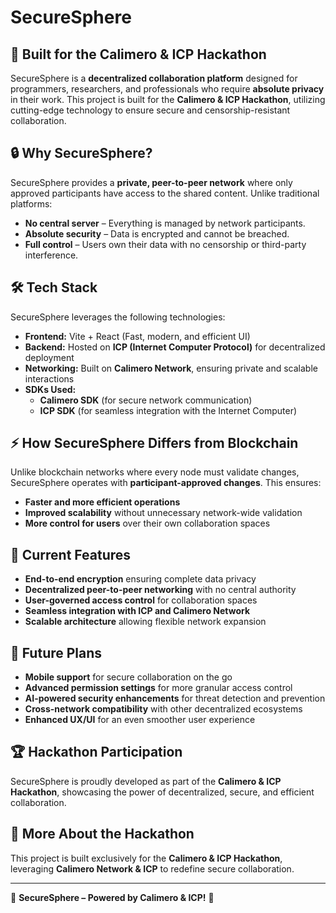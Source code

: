 # SecureSphere

## 🚀 Built for the Calimero & ICP Hackathon
SecureSphere is a **decentralized collaboration platform** designed for programmers, researchers, and professionals who require **absolute privacy** in their work. This project is built for the **Calimero & ICP Hackathon**, utilizing cutting-edge technology to ensure secure and censorship-resistant collaboration.

## 🔒 Why SecureSphere?
SecureSphere provides a **private, peer-to-peer network** where only approved participants have access to the shared content. Unlike traditional platforms:
- **No central server** – Everything is managed by network participants.
- **Absolute security** – Data is encrypted and cannot be breached.
- **Full control** – Users own their data with no censorship or third-party interference.

## 🛠 Tech Stack
SecureSphere leverages the following technologies:
- **Frontend:** Vite + React (Fast, modern, and efficient UI)
- **Backend:** Hosted on **ICP (Internet Computer Protocol)** for decentralized deployment
- **Networking:** Built on **Calimero Network**, ensuring private and scalable interactions
- **SDKs Used:**
  - **Calimero SDK** (for secure network communication)
  - **ICP SDK** (for seamless integration with the Internet Computer)

## ⚡ How SecureSphere Differs from Blockchain
Unlike blockchain networks where every node must validate changes, SecureSphere operates with **participant-approved changes**. This ensures:
- **Faster and more efficient operations**
- **Improved scalability** without unnecessary network-wide validation
- **More control for users** over their own collaboration spaces

## 🚀 Current Features
- **End-to-end encryption** ensuring complete data privacy
- **Decentralized peer-to-peer networking** with no central authority
- **User-governed access control** for collaboration spaces
- **Seamless integration with ICP and Calimero Network**
- **Scalable architecture** allowing flexible network expansion

## 🔮 Future Plans
- **Mobile support** for secure collaboration on the go
- **Advanced permission settings** for more granular access control
- **AI-powered security enhancements** for threat detection and prevention
- **Cross-network compatibility** with other decentralized ecosystems
- **Enhanced UX/UI** for an even smoother user experience

## 🏆 Hackathon Participation
SecureSphere is proudly developed as part of the **Calimero & ICP Hackathon**, showcasing the power of decentralized, secure, and efficient collaboration.

## 📢 More About the Hackathon
This project is built exclusively for the **Calimero & ICP Hackathon**, leveraging **Calimero Network & ICP** to redefine secure collaboration.

---

🚀 **SecureSphere – Powered by Calimero & ICP!** 🚀

